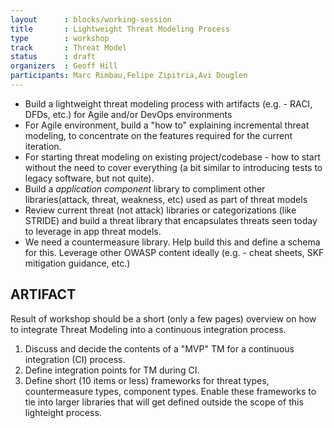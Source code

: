 ```yaml
---
layout      : blocks/working-session
title       : Lightweight Threat Modeling Process
type        : workshop
track       : Threat Model
status      : draft
organizers  : Geoff Hill
participants: Marc Rimbau,Felipe Zipitria,Avi Douglen
---
```


- Build a lightweight threat modeling process with artifacts (e.g. - RACI, DFDs, etc.) for Agile and/or DevOps environments
- For Agile environment, build a "how to" explaining incremental threat modeling, to concentrate on the features required for the current iteration.
- For starting threat modeling on existing project/codebase - how to start without the need to cover everything (a bit similar to introducing tests to legacy software, but  not quite).
- Build a *application component* library to compliment other libraries(attack, threat, weakness, etc) used as part of threat models
- Review current threat (not attack) libraries or categorizations (like STRIDE) and build a threat library that encapsulates threats seen today to leverage in app threat models.
- We need a countermeasure library.  Help build this and define a schema for this.  Leverage other OWASP content ideally (e.g. - cheat sheets, SKF mitigation guidance, etc.)

## ARTIFACT

Result of workshop should be a short (only a few pages) overview on how to integrate Threat Modeling into a continuous integration process.

 1. Discuss and decide the contents of a "MVP" TM for a continuous integration (CI) process.
 2. Define integration points for TM during CI.
 3. Define short (10 items or less) frameworks for threat types, countermeasure types, component types. Enable these frameworks to tie into larger libraries that will get defined outside the scope of this lighteight process.
